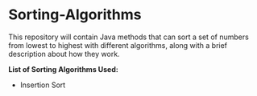 # Sorting-Algorithms
This repository will contain Java methods that can sort a set of numbers from lowest to highest with different algorithms, along with a brief description about how they work.

<b>List of Sorting Algorithms Used:</b>
<ul>
  <li>Insertion Sort</li>
  
</ul>
